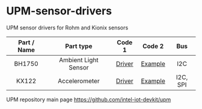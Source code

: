 # UPM-sensor-drivers
UPM sensor drivers for Rohm and Kionix sensors

| Part / Name | Part type | Code 1 | Code 2 | Bus |
|:-------------:|:-------------:|:-------------:|:-------------:|:-------------:|
| BH1750 | Ambient Light Sensor | [Driver](https://github.com/intel-iot-devkit/upm/tree/master/src/bh1750) | [Example](https://github.com/intel-iot-devkit/upm/blob/master/examples/c/bh1750.c) | I2C |
| KX122 | Accelerometer | [Driver ](https://github.com/intel-iot-devkit/upm/tree/master/src/kx122) | [Example](https://github.com/intel-iot-devkit/upm/blob/master/examples/c/kx122.c) | I2C, SPI |

UPM repository main page https://github.com/intel-iot-devkit/upm

